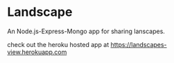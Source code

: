 # Landscape

An Node.js-Express-Mongo app for sharing lanscapes.

check out the heroku hosted app at https://landscapes-view.herokuapp.com